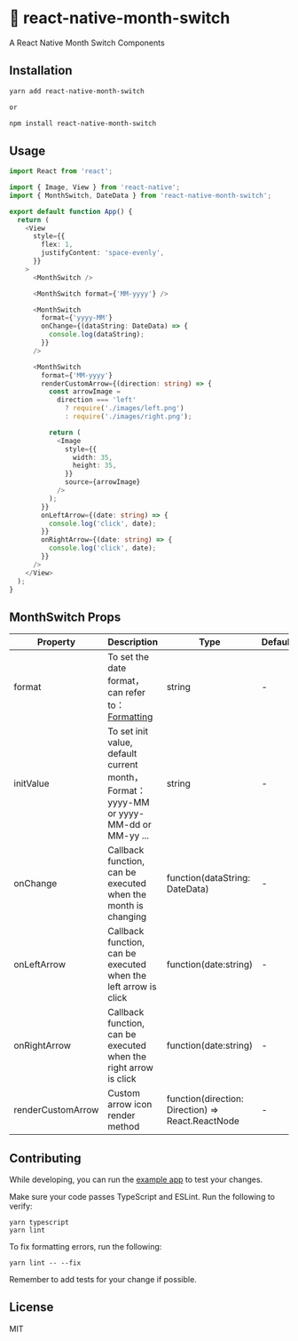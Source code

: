 # :rainbow: react-native-month-switch

A React Native Month Switch Components

## Installation

```sh
yarn add react-native-month-switch

or

npm install react-native-month-switch
```

## Usage

```ts
import React from 'react';

import { Image, View } from 'react-native';
import { MonthSwitch, DateData } from 'react-native-month-switch';

export default function App() {
  return (
    <View
      style={{
        flex: 1,
        justifyContent: 'space-evenly',
      }}
    >
      <MonthSwitch />

      <MonthSwitch format={'MM-yyyy'} />

      <MonthSwitch
        format={'yyyy-MM'}
        onChange={(dataString: DateData) => {
          console.log(dataString);
        }}
      />

      <MonthSwitch
        format={'MM-yyyy'}
        renderCustomArrow={(direction: string) => {
          const arrowImage =
            direction === 'left'
              ? require('./images/left.png')
              : require('./images/right.png');

          return (
            <Image
              style={{
                width: 35,
                height: 35,
              }}
              source={arrowImage}
            />
          );
        }}
        onLeftArrow={(date: string) => {
          console.log('click', date);
        }}
        onRightArrow={(date: string) => {
          console.log('click', date);
        }}
      />
    </View>
  );
}
```

## MonthSwitch Props

| Property          | Description                                                                             | Type                                              | Default | Version |
| ----------------- | --------------------------------------------------------------------------------------- | ------------------------------------------------- | ------- | ------- |
| format            | To set the date format，can refer to：[Formatting](http://arshaw.com/xdate/#Formatting) | string                                            | -       |         |
| initValue         | To set init value, default current month， Format：yyyy-MM or yyyy-MM-dd or MM-yy ...   | string                                            | -       |         |
| onChange          | Callback function, can be executed when the month is changing                           | function(dataString: DateData)                    | -       |         |
| onLeftArrow       | Callback function, can be executed when the left arrow is click                         | function(date:string)                             | -       |         |
| onRightArrow      | Callback function, can be executed when the right arrow is click                        | function(date:string)                             | -       |         |
| renderCustomArrow | Custom arrow icon render method                                                         | function(direction: Direction) => React.ReactNode | -       |         |

## Contributing

While developing, you can run the [example app](https://github.com/Simoon-F/react-native-month-switch/example/README.md) to test your changes.

Make sure your code passes TypeScript and ESLint. Run the following to verify:

```
yarn typescript
yarn lint
```

To fix formatting errors, run the following:

```
yarn lint -- --fix
```

Remember to add tests for your change if possible.

## License

MIT
